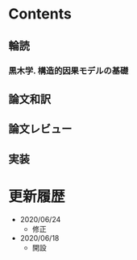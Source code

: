 # Contents  

## 輪読  

### 黒木学. 構造的因果モデルの基礎  


## 論文和訳


## 論文レビュー


## 実装


# 更新履歴
* 2020/06/24
  * 修正
* 2020/06/18
  * 開設
